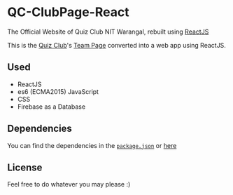 # QC-ClubPage-React
The Official Website of Quiz Club NIT Warangal, rebuilt using [ReactJS](https://reactjs.org)

This is the [Quiz Club](https://qcnitw.in)'s [Team Page](https://qcnitw.in/TheClub) converted into a web app using ReactJS.

## Used
* ReactJS
* es6 (ECMA2015) JavaScript
* CSS
* Firebase as a Database

## Dependencies
You can find the dependencies in the [`package.json`](https://github.com/sreetamdas/QC-ClubPage-React/blob/master/package.json) or [here](https://github.com/sreetamdas/QC-ClubPage-React/network/dependencies)

## License
Feel free to do whatever you may please :)
